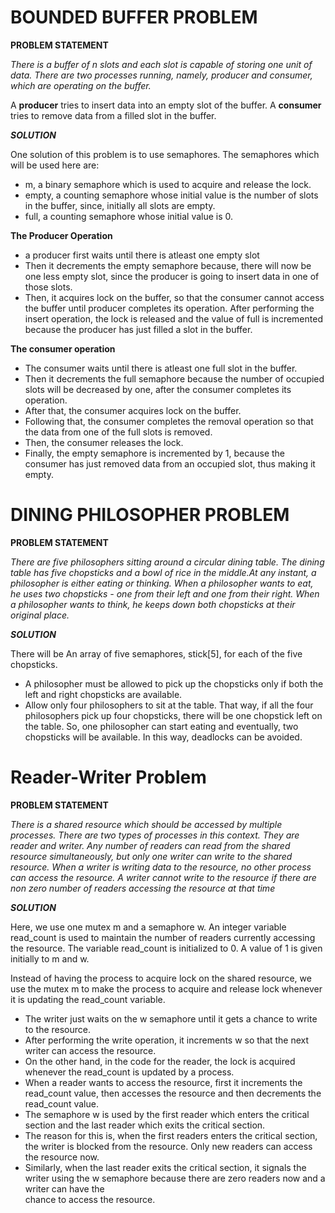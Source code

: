 # BOUNDED BUFFER PROBLEM

**PROBLEM STATEMENT**

*There is a buffer of n slots and each slot is capable of storing one unit of data. There are two processes running, namely, producer and consumer, 
which are operating on the buffer.*

A **producer** tries to insert data into an empty slot of the buffer. A **consumer** tries to remove data from a filled slot in the buffer.

***SOLUTION***

One solution of this problem is to use semaphores. The semaphores which will be used here are:

   * m, a binary semaphore which is used to acquire and release the lock.
   * empty, a counting semaphore whose initial value is the number of slots in the buffer, since, initially all slots are empty.
   * full, a counting semaphore whose initial value is 0.

**The Producer Operation**

* a producer first waits until there is atleast one empty slot
* Then it decrements the empty semaphore because, there will now be one less empty slot, since the producer is going to insert data in one of those slots. 
* Then, it acquires lock on the buffer, so that the consumer cannot access the buffer until producer completes its operation.
  After performing the insert operation, the lock is released and the value of full is incremented because the producer has just filled a slot in the buffer.

**The consumer operation**

   * The consumer waits until there is atleast one full slot in the buffer.
   * Then it decrements the full semaphore because the number of occupied slots will be decreased by one, after the consumer completes its operation.
   * After that, the consumer acquires lock on the buffer.
   * Following that, the consumer completes the removal operation so that the data from one of the full slots is removed.
   * Then, the consumer releases the lock.
   * Finally, the empty semaphore is incremented by 1, because the consumer has just removed data from an occupied slot, thus making it empty.

# DINING PHILOSOPHER PROBLEM

**PROBLEM STATEMENT**
 
 *There are five philosophers sitting around a circular dining table. The dining table has five chopsticks and a bowl of rice in the middle.At any instant, a philosopher is either eating or thinking. When a philosopher wants to eat, he uses two chopsticks - one from their left and one from their right. When a philosopher wants to think, he keeps down both chopsticks at their original place.*
 
 ***SOLUTION***
 
 There will be An array of five semaphores, stick[5], for each of the five chopsticks.
 
 
   * A philosopher must be allowed to pick up the chopsticks only if both the left and right chopsticks are available.
   * Allow only four philosophers to sit at the table. That way, if all the four philosophers pick up four chopsticks, there will be one chopstick left on the table.
     So, one philosopher can start eating and eventually, two chopsticks will be available. In this way, deadlocks can be avoided.

# Reader-Writer Problem

**PROBLEM STATEMENT**

*There is a shared resource which should be accessed by multiple processes. There are two types of processes in this context. They are reader and writer. Any number of readers can read from the shared resource simultaneously, but only one writer can write to the shared resource. When a writer is writing data to the resource, no other process can access the resource. A writer cannot write to the resource if there are non zero number of readers accessing the resource at that time*

***SOLUTION***

Here, we use one mutex m and a semaphore w. An integer variable read_count is used to maintain the number of readers currently accessing the resource. The variable read_count is initialized to 0. A value of 1 is given initially to m and w.

Instead of having the process to acquire lock on the shared resource, we use the mutex m to make the process to acquire and release lock whenever it is updating the read_count variable. 

* The writer just waits on the w semaphore until it gets a chance to write to the resource.
* After performing the write operation, it increments w so that the next writer can access the resource.
* On the other hand, in the code for the reader, the lock is acquired whenever the read_count is updated by a process.
* When a reader wants to access the resource, first it increments the read_count value, then accesses the resource and then decrements the read_count value.
* The semaphore w is used by the first reader which enters the critical section and the last reader which exits the critical section.
* The reason for this is, when the first readers enters the critical section, the writer is blocked from the resource. Only new readers can access the resource now.
* Similarly, when the last reader exits the critical section, it signals the writer using the w semaphore because there are zero readers now and a writer can have the       
  chance to access the resource.
 
